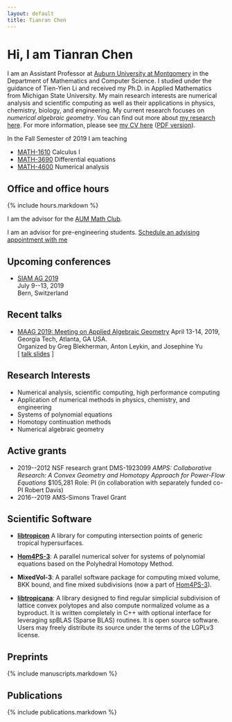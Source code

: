 ```yaml
---
layout: default
title: Tianran Chen
---
```


Hi, I am Tianran Chen
=====================

I am an Assistant Professor at [Auburn University at Montgomery](http://www.aum.edu)
in the Department of Mathematics and Computer Science.
I studied under the guidance of Tien-Yien Li
and received my Ph.D. in Applied Mathematics from Michigan State University.
My main research interests are numerical analysis and scientific computing
as well as their applications in physics, chemistry, biology, and engineering.
My current research focuses on _numerical algebraic geometry_.
You can find out more about [my research here](research/).
For more information, please see [my CV here](cv/) ([PDF version](cv.pdf)).

In the Fall Semester of 2019 I am teaching

- [MATH-1610](teaching/calc1/) Calculus I
- [MATH-3690](teaching/ode/) Differential equations
- [MATH-4600](teaching/num/) Numerical analysis

Office and office hours
-----------------------

{% include hours.markdown %}

I am the advisor for the [AUM Math Club](teaching/mathclub/).

<link href="https://assets.calendly.com/assets/external/widget.css" rel="stylesheet">
<script src="https://assets.calendly.com/assets/external/widget.js" type="text/javascript"></script>

I am an advisor for pre-engineering students.
<a href="" onclick="Calendly.showPopupWidget('https://calendly.com/chentianran/advising');return false;">Schedule an advising appointment with me</a>
<!-- Calendly link widget end -->
<!-- Calendly inline widget begin -->
<!-- <div class="calendly-inline-widget" data-url="https://calendly.com/chentianran/advising" style="min-width:320px;height:500px;"></div>
<script type="text/javascript" src="https://assets.calendly.com/assets/external/widget.js"></script> -->
<!-- Calendly inline widget end -->
<!-- Click here to [make an advising appointment](https://doodle.com/poll/fa8tubrh7ka8tbqu). -->

<!-- Schedule
--------

<iframe src="https://calendar.google.com/calendar/embed?showTitle=0&amp;showNav=0&amp;showPrint=0&amp;showCalendars=0&amp;mode=WEEK&amp;height=700&amp;wkst=1&amp;bgcolor=%23FFFFFF&amp;src=k7cas66vp4vba2cruqhh4cila8%40group.calendar.google.com&amp;color=%235F6B02&amp;ctz=America%2FChicago" style="border-width:0" width="700" height="300" frameborder="0" scrolling="no"></iframe> -->

Upcoming conferences
--------------------

- [SIAM AG 2019](https://mathsites.unibe.ch/siamag19/)  
  July 9--13, 2019  
  Bern, Switzerland
  
<!-- - [AMS 2019 Spring Southeastern Sectional Meeting](http://www.ams.org/meetings/sectional/2261_program.html)  
  March 15-17, 2019 (Friday - Sunday)  
  Auburn University, Auburn, AL USA  
  [Special Session on Applications of Algebraic Geometry](http://www.ams.org/meetings/sectional/2261_program_ss25.html#title)
  organized by Greg Blekherman, Michael Burr, and I -->

Recent talks
------------

- [MAAG 2019: Meeting on Applied Algebraic Geometry](https://sites.google.com/view/maag2019/home)
  April 13-14, 2019,  
  Georgia Tech, Atlanta, GA USA.  
  Organized by Greg Blekherman, Anton Leykin, and Josephine Yu  
  [ [talk slides](/research/maag-2019/) ]

Research Interests
------------------

- Numerical analysis, scientific computing, high performance computing
- Application of numerical methods in physics, chemistry, and engineering
- Systems of polynomial equations
- Homotopy continuation methods
- Numerical algebraic geometry

Active grants
-------------

- 2019--2012 NSF research grant DMS-1923099
  _AMPS: Collaborative Research: A Convex Geometry and Homotopy Approach for Power-Flow Equations_
  \$105,281 Role: PI (in collaboration with separately funded co-PI Robert Davis)
- 2016--2019 AMS-Simons Travel Grant

Scientific Software
-------------------

- [__libtropicon__](/tropicon/)
    A library for computing intersection points of generic tropical hypersurfaces.

- [__Hom4PS-3__](http://www.hom4ps3.org):
    A parallel numerical solver for systems of polynomial equations based on the Polyhedral Homotopy Method.
- __MixedVol-3__:
    A parallel software package for computing mixed volume, BKK bound,
    and fine mixed subdivisions (now a part of [Hom4PS-3](http://www.hom4ps3.org)).
- [__libtropicana__](https://github.com/chentianran/libtropicana):
    A library designed to find regular simplicial subdivision of lattice convex polytopes and also compute normalized volume as a byproduct. It is written completely in C++ with optional interface for leveraging spBLAS (Sparse BLAS) routines. It is open source software. Users may freely distribute its source under the terms of the LGPLv3 license.

Preprints
---------

{% include manuscripts.markdown %}

Publications
------------

{% include publications.markdown %}
